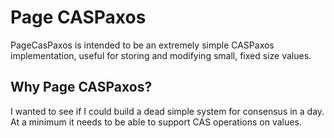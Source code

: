 # Page CASPaxos

PageCasPaxos is intended to be an extremely simple CASPaxos implementation,
useful for storing and modifying small, fixed size values.

## Why Page CASPaxos?

I wanted to see if I could build a dead simple system for consensus in
a day. At a minimum it needs to be able to support CAS operations on
values.